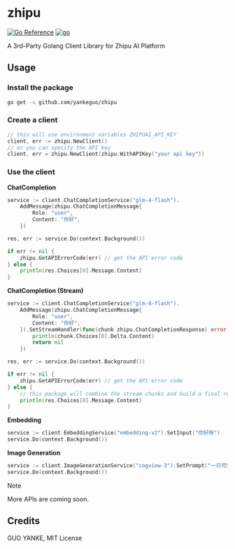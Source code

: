 # zhipu

[![Go Reference](https://pkg.go.dev/badge/github.com/yankeguo/zhipu.svg)](https://pkg.go.dev/github.com/yankeguo/zhipu)
[![go](https://github.com/yankeguo/zhipu/actions/workflows/go.yml/badge.svg)](https://github.com/yankeguo/zhipu/actions/workflows/go.yml)

A 3rd-Party Golang Client Library for Zhipu AI Platform

## Usage

### Install the package

```bash
go get -u github.com/yankeguo/zhipu
```

### Create a client

```go
// this will use environment variables ZHIPUAI_API_KEY
client, err := zhipu.NewClient()
// or you can specify the API key
client, err = zhipu.NewClient(zhipu.WithAPIKey("your api key"))
```

### Use the client

**ChatCompletion**

```go
service := client.ChatCompletionService("glm-4-flash").
    AddMessage(zhipu.ChatCompletionMessage{
        Role: "user",
        Content: "你好",
    })

res, err := service.Do(context.Background())

if err != nil {
    zhipu.GetAPIErrorCode(err) // get the API error code
} else {
    println(res.Choices[0].Message.Content)
}
```

**ChatCompletion (Stream)**

```go
service := client.ChatCompletionService("glm-4-flash").
    AddMessage(zhipu.ChatCompletionMessage{
        Role: "user",
        Content: "你好",
    }).SetStreamHandler(func(chunk zhipu.ChatCompletionResponse) error {
        println(chunk.Choices[0].Delta.Content)
        return nil
    })

res, err := service.Do(context.Background())

if err != nil {
    zhipu.GetAPIErrorCode(err) // get the API error code
} else {
    // this package will combine the stream chunks and build a final result mimicking the non-streaming API
    println(res.Choices[0].Message.Content)
}
```

**Embedding**

```go
service := client.EmbeddingService("embedding-v2").SetInput("你好呀")
service.Do(context.Background())
```

**Image Generation**

```go
service := client.ImageGenerationService("cogview-3").SetPrompt("一只可爱的小猫咪")
service.Do(context.Background())
```

> [!NOTE]
>
> More APIs are coming soon.

## Credits

GUO YANKE, MIT License
